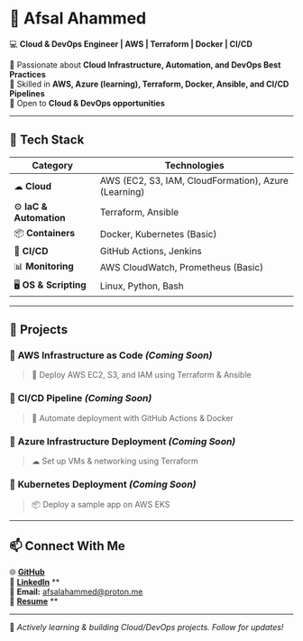 # **🚀 Afsal Ahammed**  

💻 **Cloud & DevOps Engineer | AWS | Terraform | Docker | CI/CD**  

🔹 Passionate about **Cloud Infrastructure, Automation, and DevOps Best Practices**  
🔹 Skilled in **AWS, Azure (learning), Terraform, Docker, Ansible, and CI/CD Pipelines**  
🔹 Open to **Cloud & DevOps opportunities**  

---

## 📌 **Tech Stack**  

| **Category**       | **Technologies**                                     |
|-------------------|--------------------------------------------------|
| ☁ **Cloud**       | AWS (EC2, S3, IAM, CloudFormation), Azure (Learning) |
| ⚙ **IaC & Automation** | Terraform, Ansible  |
| 📦 **Containers**  | Docker, Kubernetes (Basic)  |
| 🔄 **CI/CD**       | GitHub Actions, Jenkins  |
| 📊 **Monitoring**  | AWS CloudWatch, Prometheus (Basic)  |
| 🖥 **OS & Scripting** | Linux, Python, Bash  |

---

## 🚀 **Projects**  

### 🔹 **AWS Infrastructure as Code** *(Coming Soon)*  
> 🚀 Deploy AWS EC2, S3, and IAM using Terraform & Ansible  

### 🔹 **CI/CD Pipeline** *(Coming Soon)*  
> 🔄 Automate deployment with GitHub Actions & Docker  

### 🔹 **Azure Infrastructure Deployment** *(Coming Soon)*  
> ☁ Set up VMs & networking using Terraform  

### 🔹 **Kubernetes Deployment** *(Coming Soon)*  
> 📦 Deploy a sample app on AWS EKS  

---

## 📫 **Connect With Me**  

🌐 [**GitHub**](https://github.com/afsalahammed)  
💼 [**LinkedIn**](#) **  
📧 **Email:** afsalahammed@proton.me  
📜 [**Resume**](#) **  

---

🚀 *Actively learning & building Cloud/DevOps projects. Follow for updates!*  

